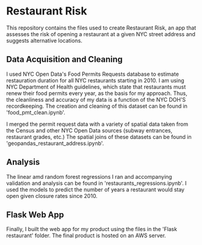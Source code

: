 # Restaurant Risk

This repository contains the files used to create Restaurant Risk, an app that assesses the risk of opening a restaurant at a given NYC street address and suggests alternative locations. 

## Data Acquisition and Cleaning 

I used NYC Open Data's Food Permits Requests database to estimate restauration duration for all NYC restaurants starting in 2010. I am using NYC Department of Health guidelines, which state that restaurants must renew their food permits every year, as the basis for my approach. Thus, the cleanliness and accuracy of my data is a function of the NYC DOH'S recordkeeping. The creation and cleaning of this dataset can be found in 'food_pmt_clean.ipynb'. 

I merged the permit request data with a variety of spatial data taken from the Census and other NYC Open Data sources (subway entrances, restaurant grades, etc.) The spatial joins of these datasets can be found in 'geopandas_restaurant_address.ipynb'. 

## Analysis 

The linear amd random forest regressions I ran and accompanying validation and analysis can be found in 'restaurants_regressions.ipynb'. I used the models to predict the number of years a restaurant would stay open given closure rates since 2010. 

## Flask Web App 

Finally, I built the web app for my product using the files in the 'Flask restaurant' folder. The final product is hosted on an AWS server.  
